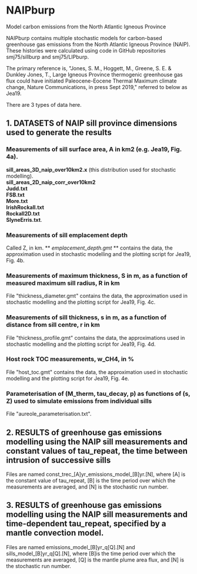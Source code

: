 # NAIPburp
Model carbon emissions from the North Atlantic Igneous Province

NAIPburp contains multiple stochastic models for carbon-based greenhouse gas emissions from the North Atlantic Igneous Province (NAIP).  These histories were calculated using code in GitHub repositories smj75/sillburp and smj75/LIPburp.  

The primary reference is, "Jones, S. M., Hoggett, M., Greene, S. E. & Dunkley Jones, T.,  Large Igneous Province thermogenic greenhouse gas flux could have initiated Paleocene-Eocene Thermal Maximum climate change, Nature Communications, in press Sept 2019," referred to below as Jea19.

There are 3 types of data here.

## 1. DATASETS of NAIP sill province dimensions used to generate the results 
  
### Measurements of sill surface area, A in km2 (e.g. Jea19, Fig. 4a).
**sill_areas_3D_naip_over10km2.x** (this distribution used for stochastic modelling).\
**sill_areas_2D_naip_corr_over10km2**\
**Judd.txt**\
**FSB.txt**\
**More.txt**\
**IrishRockall.txt**\
**Rockall2D.txt**\
**SlyneErris.txt**.


### Measurements of sill emplacement depth
Called Z, in km.
** *emplacement_depth.gmt* ** contains the data, the approximation used in stochastic modelling and the plotting script for Jea19, Fig. 4b.  
  
### Measurements of maximum thickness, S in m, as a function of measured maximum sill radius, R in km
File "thickness_diameter.gmt" contains the data, the approximation used in stochastic modelling and the plotting script for Jea19, Fig. 4c.  
  
### Measurements of sill thickness, s in m, as a function of distance from sill centre, r in km
File "thickness_profile.gmt" contains the data, the approximations used in stochastic modelling and the plotting script for Jea19, Fig. 4d.  

### Host rock TOC measurements, w_CH4, in %
File "host_toc.gmt" contains the data, the approximation used in stochastic modelling and the plotting script for Jea19, Fig. 4e.  

### Parameterisation of (M_therm, tau_decay, p) as functions of (s, Z) used to simulate emissions from individual sills
File "aureole_parameterisation.txt".


## 2. RESULTS of greenhouse gas emissions modelling using the NAIP sill measurements and constant values of tau_repeat, the time between intrusion of successive sills

Files are named const_trec_[A]yr_emissions_model_[B]yr.[N], where [A] is the constant value of tau_repeat, [B] is the time period over which the measurements are averaged, and [N] is the stochastic run number.   


## 3. RESULTS of greenhouse gas emissions modelling using the NAIP sill measurements and time-dependent tau_repeat, specified by a mantle convection model.  

Files are named emissions_model_[B]yr_q[Q].[N] and sills_model_[B]yr_q[Q].[N], where [B]is the time period over which the measurements are averaged, [Q] is the mantle plume area flux, and [N] is the stochastic run number.  
